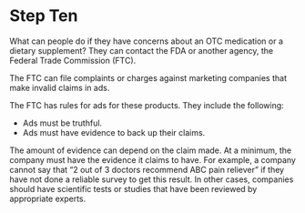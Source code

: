 # Step Ten

What can people do if they have concerns about an OTC medication or a dietary supplement? They can contact the FDA or another agency, the Federal Trade Commission (FTC).

The FTC can file complaints or charges against marketing companies that make invalid claims in ads.  

The FTC has rules for ads for these products. They include the following: 
- Ads must be truthful.
- Ads must have evidence to back up their claims.

The amount of evidence can depend on the claim made. At a minimum, the company must have the evidence it claims to have. For example, a company cannot say that “2 out of 3 doctors recommend ABC pain reliever” if they have not done a reliable survey to get this result. In other cases, companies should have scientific tests or studies that have been reviewed by appropriate experts. 
